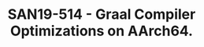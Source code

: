 ---
categories:
- san19
description: Graal is a dynamic compiler that integrates with the HotSpot JVM and
  converts Java bytecode to native machine code at runtime. It can be a replacement
  of the C2 compiler in Hotspot with the basic advantage that Graal is written in
  Java rather than C++, which makes it probably safety and easier to maintain and
  extend. Besides, Graal compiler has a focus on high performance so its also a big
  part of what makes Java as faster as it is.<br /> <br /> Currently Graal has added
  many optimization mechanisms like speculative optimizations, inlining, partial escape
  analysis, lowering snippets, etc. Even so, compared to the C2 compiler, Graal still
  lose some optimizations and new features of OpenJDK especially for AArch64. Its
  performance could be better.<br /> <br /> This presentation explores the status
  of Graal Optimization on AArch64, together with the performance data of some benchmarks.
  Some of the focus is on the recent changes and the improvement in AArch64 port which
  Arm contributes to. Some of the future works may also be introduced.
image:
  featured: 'true'
  path: /assets/images/featured-images/san19/SAN19-514.png
session_attendee_num: '2'
session_id: SAN19-514
session_room: Sunset IV (Session 2)
session_slot:
  end_time: '2019-09-27 11:55:00'
  start_time: '2019-09-27 11:30:00'
session_speakers:
- speaker_bio: ''
  speaker_company: ''
  speaker_image: /assets/images/speakers/placeholder.jpg
  speaker_location: ''
  speaker_name: Xiaohong Gong (Arm Technology China)
  speaker_position: ''
  speaker_url: ''
  speaker_username: xiaohong_gong_arm_technology_china.1zvaflbm
session_track: Open Source Development
tag: session
tags:
- Open Source Development
title: SAN19-514 - Graal Compiler Optimizations on AArch64.
---